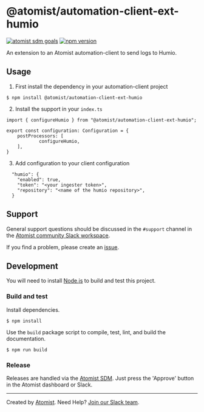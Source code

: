 # @atomist/automation-client-ext-humio

[![atomist sdm goals](https://badge.atomist.com/T29E48P34/atomist/automation-client-ext-humio/88145d69-e4ac-4517-8ccd-faf3d1f46f6a)](https://app.atomist.com/workspace/T29E48P34)
[![npm version](https://img.shields.io/npm/v/@atomist/automation-client-ext-humio.svg)](https://www.npmjs.com/package/@atomist/automation-client-ext-humio)

An extension to an Atomist automation-client to send logs to Humio.

## Usage

1. First install the dependency in your automation-client project

```
$ npm install @atomist/automation-client-ext-humio
```

2. Install the support in your `index.ts`

```
import { configureHumio } from "@atomist/automation-client-ext-humio";

export const configuration: Configuration = {
    postProcessors: [
            configureHumio,
    ],
}
```

3. Add configuration to your client configuration

```
  "humio": {
    "enabled": true,
    "token": "<your ingester token>",
    "repository": "<name of the humio repository>",
  }
```

## Support

General support questions should be discussed in the `#support`
channel in the [Atomist community Slack workspace][slack].

If you find a problem, please create an [issue][].

[issue]: https://github.com/atomist/automation-client-ext-humio/issues

## Development

You will need to install [Node.js][node] to build and test this
project.

[node]: https://nodejs.org/ (Node.js)

### Build and test

Install dependencies.

```
$ npm install
```

Use the `build` package script to compile, test, lint, and build the
documentation.

```
$ npm run build
```

### Release

Releases are handled via the [Atomist SDM][atomist-sdm].  Just press
the 'Approve' button in the Atomist dashboard or Slack.

[atomist-sdm]: https://github.com/atomist/atomist-sdm (Atomist Software Delivery Machine)

---

Created by [Atomist][atomist].
Need Help?  [Join our Slack team][slack].

[atomist]: https://atomist.com/ (Atomist - How Teams Deliver Software)
[slack]: https://join.atomist.com/ (Atomist Community Slack)

